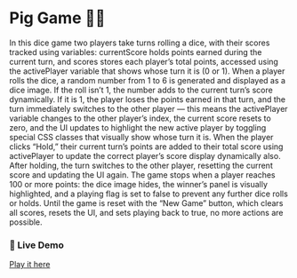 # Pig Game 🎲🐷

In this dice game two players take turns rolling a dice, with their scores tracked using variables: currentScore holds points earned during the current turn, and scores stores each player’s total points, accessed using the activePlayer variable that shows whose turn it is (0 or 1). When a player rolls the dice, a random number from 1 to 6 is generated and displayed as a dice image. If the roll isn’t 1, the number adds to the current turn’s score dynamically. If it is 1, the player loses the points earned in that turn, and the turn immediately switches to the other player — this means the activePlayer variable changes to the other player’s index, the current score resets to zero, and the UI updates to highlight the new active player by toggling special CSS classes that visually show whose turn it is. When the player clicks “Hold,” their current turn’s points are added to their total score using activePlayer to update the correct player’s score display dynamically also. After holding, the turn switches to the other player, resetting the current score and updating the UI again. The game stops when a player reaches 100 or more points: the dice image hides, the winner’s panel is visually highlighted, and a playing flag is set to false to prevent any further dice rolls or holds. Until the game is reset with the “New Game” button, which clears all scores, resets the UI, and sets playing back to true, no more actions are possible.
### 🔗 Live Demo
[Play it here](https://abderrahman-bouhmad.github.io/pig-game)
